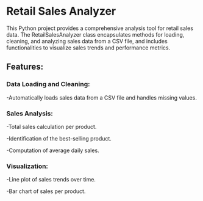# **Retail Sales Analyzer**

This Python project provides a comprehensive analysis tool for retail sales data. The RetailSalesAnalyzer class encapsulates methods for loading, cleaning, and analyzing sales data from a CSV file, and includes functionalities to visualize sales trends and performance metrics.

## **Features:**

### **Data Loading and Cleaning:**

-Automatically loads sales data from a CSV file and handles missing values.

### **Sales Analysis:**

-Total sales calculation per product.

-Identification of the best-selling product.

-Computation of average daily sales.

### **Visualization:**

-Line plot of sales trends over time.

-Bar chart of sales per product.
